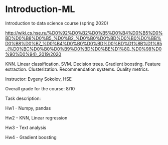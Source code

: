 # Introduction-ML
Introduction to data science course (spring 2020)

http://wiki.cs.hse.ru/%D0%92%D0%B2%D0%B5%D0%B4%D0%B5%D0%BD%D0%B8%D0%B5_%D0%B2_%D0%B0%D0%BD%D0%B0%D0%BB%D0%B8%D0%B7_%D0%B4%D0%B0%D0%BD%D0%BD%D1%8B%D1%85_(%D0%BC%D0%B0%D0%B9%D0%BD%D0%BE%D1%80_%D0%98%D0%90%D0%94)_2019/2020

KNN. Linear classification. SVM. Decision trees. Gradient boosting. Feature extraction. Clusterization. Recommendation systems. Quality metrics.

Instructor: Evgeny Sokolov, HSE

Overall grade for the course: 8/10

Task description:

Hw1 - Numpy, pandas

Hw2 - KNN, Linear regression

Hw3 - Text analysis

Hw4 - Gradient boosting


